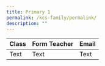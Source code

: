 ```yaml
---
title: Primary 1
permalink: /kcs-family/permalink/
description: ""
---
```

|Class | Form Teacher | Email |
| -------- | -------- | -------- |
| Text     | Text     | Text     |